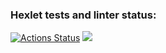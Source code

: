 ### Hexlet tests and linter status:
[![Actions Status](https://github.com/shimmeg/java-project-lvl1/workflows/hexlet-check/badge.svg)](https://github.com/shimmeg/java-project-lvl1/actions)
<a href="https://codeclimate.com/github/codeclimate/codeclimate/maintainability"><img src="https://api.codeclimate.com/v1/badges/a99a88d28ad37a79dbf6/maintainability" /></a>